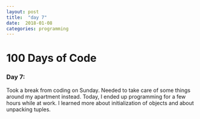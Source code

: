 ```yaml
---
layout: post
title:  "day 7"
date:  2018-01-08
categories: programming
---
```


# 100 Days of Code

### Day 7:
Took a break from coding on Sunday. Needed to take care of some things around
my apartment instead. Today, I ended up programming for a few hours while at
work. I learned more about initialization of objects and about unpacking
tuples.

